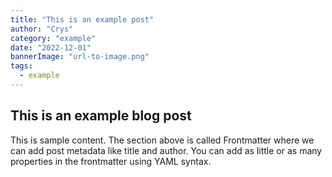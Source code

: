 ```yaml
---
title: "This is an example post"
author: "Crys"
category: "example"
date: "2022-12-01"
bannerImage: "url-to-image.png"
tags:
  - example
---
```


## This is an example blog post

This is sample content. The section above is called Frontmatter where we can add post metadata like title and author. You can add as little or as many properties in the frontmatter using YAML syntax.
